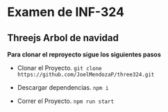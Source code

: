 # Examen de INF-324

## Threejs Arbol de navidad

**Para clonar el reproyecto sigue los siguientes pasos**

- Clonar el Proyecto.
  `git clone https://github.com/JoelMendozaP/three324.git`

- Descargar dependencias.
  `npm i`

- Correr el Proyecto.
  `npm run start`
